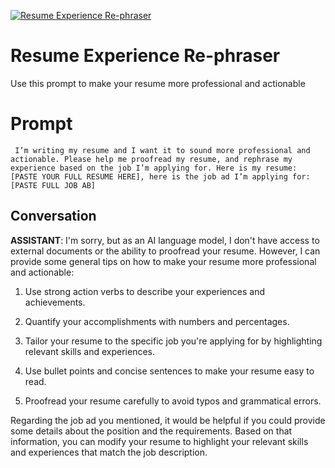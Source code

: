 
[![Resume Experience Re-phraser ](https://flow-prompt-covers.s3.us-west-1.amazonaws.com/icon/realistic/real_3.png)]()
# Resume Experience Re-phraser  
Use this prompt to make your resume more professional and actionable 

# Prompt

```
 I’m writing my resume and I want it to sound more professional and actionable. Please help me proofread my resume, and rephrase my experience based on the job I’m applying for. Here is my resume: [PASTE YOUR FULL RESUME HERE], here is the job ad I’m applying for: [PASTE FULL JOB AB]
```

## Conversation

**ASSISTANT**: I'm sorry, but as an AI language model, I don't have access to external documents or the ability to proofread your resume. However, I can provide some general tips on how to make your resume more professional and actionable:



1. Use strong action verbs to describe your experiences and achievements.

2. Quantify your accomplishments with numbers and percentages.

3. Tailor your resume to the specific job you're applying for by highlighting relevant skills and experiences.

4. Use bullet points and concise sentences to make your resume easy to read.

5. Proofread your resume carefully to avoid typos and grammatical errors.



Regarding the job ad you mentioned, it would be helpful if you could provide some details about the position and the requirements. Based on that information, you can modify your resume to highlight your relevant skills and experiences that match the job description.


